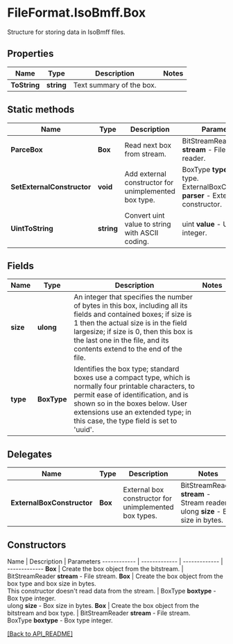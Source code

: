 # FileFormat.IsoBmff.Box

Structure for storing data in IsoBmff files.

## Properties

Name | Type | Description | Notes
------------ | ------------- | ------------- | -------------
**ToString** | **string** | Text summary of the box. | 

## Static methods

Name | Type | Description | Parameters
------------ | ------------- | ------------- | -------------
**ParceBox** | **Box** | Read next box from stream. | BitStreamReader <b>stream</b> - File stream reader.
**SetExternalConstructor** | **void** | Add external constructor for unimplemented box type. | BoxType <b>type</b> - Box type.<br />ExternalBoxConstructor <b>parser</b> - External box constructor.
**UintToString** | **string** | Convert uint value to string with ASCII coding. | uint <b>value</b> - Unsigned integer.

## Fields

Name | Type | Description | Notes
------------ | ------------- | ------------- | -------------
**size** | **ulong** | An integer that specifies the number of bytes in this box, including all its fields and contained boxes; if size is 1 then the actual size is in the field largesize; if size is 0, then this box is the last one in the file, and its contents extend to the end of the file. | 
**type** | **BoxType** | Identifies the box type; standard boxes use a compact type, which is normally four printable characters, to permit ease of identification, and is shown so in the boxes below. User extensions use an extended type; in this case, the type field is set to 'uuid'. | 

## Delegates

Name | Type | Description | Notes
------------ | ------------- | ------------- | -------------
**ExternalBoxConstructor** | **Box** | External box constructor for unimplemented box types. | BitStreamReader <b>stream</b> - Stream reader.<br />ulong <b>size</b> - Box size in bytes.

## Constructors

Name | Description | Parameters
------------ | ------------- | ------------- | -------------
**Box** | Create the box object from the bitstream. | BitStreamReader <b>stream</b> - File stream.
**Box** | Create the box object from the box type and box size in bytes.<br />This constructor doesn't read data from the stream. | BoxType <b>boxtype</b> - Box type integer.<br />ulong <b>size</b> - Box size in bytes.
**Box** | Create the box object from the bitstream and box type. | BitStreamReader <b>stream</b> - File stream.<br />BoxType <b>boxtype</b> - Box type integer.

[[Back to API_README]](API_README.md)



